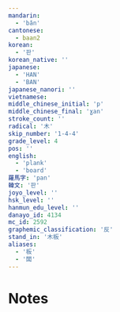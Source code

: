```yaml
---
mandarin:
  - 'bǎn'
cantonese:
  - baan2
korean:
  - '판'
korean_native: ''
japanese:
  - 'HAN'
  - 'BAN'
japanese_nanori: ''
vietnamese:
middle_chinese_initial: 'p'
middle_chinese_final: 'ɣan'
stroke_count: ''
radical: '木'
skip_number: '1-4-4'
grade_level: 4
pos: ''
english:
  - 'plank'
  - 'board'
羅馬字: 'pan'
韓文: '판'
joyo_level: ''
hsk_level: ''
hanmun_edu_level: ''
danayo_id: 4134
mc_id: 2592
graphemic_classification: '反'
stand_in: '木板'
aliases:
  - '板'
  - '闆'
---
```


# Notes
